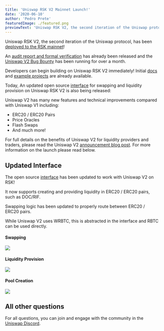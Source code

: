 ```yaml
---
title: 'Uniswap RSK V2 Mainnet Launch!'
date: '2020-06-10'
author: 'Pedro Prete'
featuredImage: ./featured.png
previewText: 'Uniswap RSK V2, the second iteration of the Uniswap protocol has been deployed to the RSK mainnet!'
---
```


Uniswap RSK V2, the second iteration of the Uniswap protocol, has been [deployed to the RSK mainnet](https://etherscan.io/address/0x5C69bEe701ef814a2B6a3EDD4B1652CB9cc5aA6f#code)!

An [audit report and formal verification](https://uniswap.org/audit.html) has already been released and the [Uniswap V2 Bug Bounty](https://twitter.com/UniswapProtocol/status/1250474233131495424) has been running for over a month.

Developers can begin building on Uniswap RSK V2 immediately! Initial [docs](/docs/v2) and [example projects](http://github.com/Think-and-Dev/uniswap-v2-periphery/tree/master/contracts/examples) are already available.

Today, An updated open source [interface](https://uniswap-rsk.web.app/) for swapping and liquidity provision on Uniswap RSK V2  is also being released:

Uniswap V2 has many new features and technical improvements compared with Uniswap V1 including:

- ERC20 / ERC20 Pairs
- Price Oracles
- Flash Swaps
- And much more!

For full details on the benefits of Uniswap V2 for liquidity providers and traders, please read the Uniswap V2 [announcement blog post](/blog/uniswap-v2). For more information on the launch please read below.


## Updated Interface

The open source [interface](https://uniswap-rsk.web.app/) has been updated to work with Uniswap V2 on RSK!

It now supports creating and providing liquidity in ERC20 / ERC20 pairs, such as DOC/RIF.

Swapping logic has been updated to properly route between ERC20 / ERC20 pairs.

While Uniswap V2 uses WRBTC, this is abstracted in the interface and RBTC can be used directly.

#### Swapping

![](swap.png)

#### Liquidity Provision

![](pool.png)

#### Pool Creation

![](create.png)


## All other questions

For all questions, you can join and engage with the community in the [Uniswap Discord](https://discord.gg/XErMcTq).

